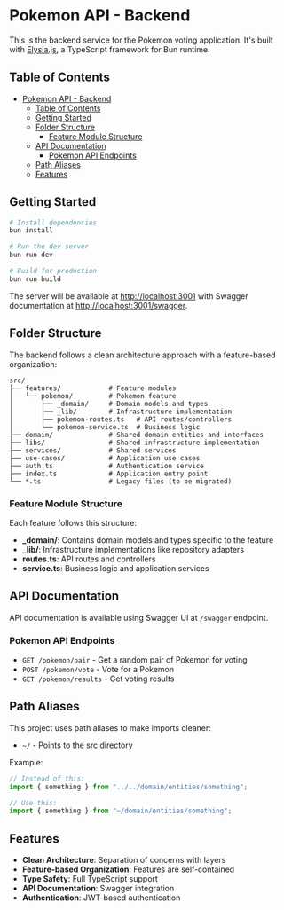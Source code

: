 # Pokemon API - Backend

This is the backend service for the Pokemon voting application. It's built with [Elysia.js](https://elysiajs.com/), a TypeScript framework for Bun runtime.

## Table of Contents

- [Pokemon API - Backend](#pokemon-api---backend)
  - [Table of Contents](#table-of-contents)
  - [Getting Started](#getting-started)
  - [Folder Structure](#folder-structure)
    - [Feature Module Structure](#feature-module-structure)
  - [API Documentation](#api-documentation)
    - [Pokemon API Endpoints](#pokemon-api-endpoints)
  - [Path Aliases](#path-aliases)
  - [Features](#features)

## Getting Started

```bash
# Install dependencies
bun install

# Run the dev server
bun run dev

# Build for production
bun run build
```

The server will be available at <http://localhost:3001> with Swagger documentation at <http://localhost:3001/swagger>.

## Folder Structure

The backend follows a clean architecture approach with a feature-based organization:

```
src/
├── features/            # Feature modules
│   └── pokemon/         # Pokemon feature
│       ├── _domain/     # Domain models and types
│       ├── _lib/        # Infrastructure implementation
│       ├── pokemon-routes.ts   # API routes/controllers
│       └── pokemon-service.ts  # Business logic
├── domain/              # Shared domain entities and interfaces
├── libs/                # Shared infrastructure implementation
├── services/            # Shared services
├── use-cases/           # Application use cases
├── auth.ts              # Authentication service
├── index.ts             # Application entry point
└── *.ts                 # Legacy files (to be migrated)
```

### Feature Module Structure

Each feature follows this structure:

- **\_domain/**: Contains domain models and types specific to the feature
- **\_lib/**: Infrastructure implementations like repository adapters
- **routes.ts**: API routes and controllers
- **service.ts**: Business logic and application services

## API Documentation

API documentation is available using Swagger UI at `/swagger` endpoint.

### Pokemon API Endpoints

- `GET /pokemon/pair` - Get a random pair of Pokemon for voting
- `POST /pokemon/vote` - Vote for a Pokemon
- `GET /pokemon/results` - Get voting results

## Path Aliases

This project uses path aliases to make imports cleaner:

- `~/` - Points to the src directory

Example:

```typescript
// Instead of this:
import { something } from "../../domain/entities/something";

// Use this:
import { something } from "~/domain/entities/something";
```

## Features

- **Clean Architecture**: Separation of concerns with layers
- **Feature-based Organization**: Features are self-contained
- **Type Safety**: Full TypeScript support
- **API Documentation**: Swagger integration
- **Authentication**: JWT-based authentication

